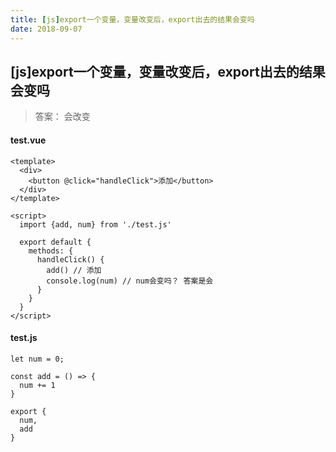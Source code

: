 ```yaml
---
title: [js]export一个变量，变量改变后，export出去的结果会变吗
date: 2018-09-07
---
```

## [js]export一个变量，变量改变后，export出去的结果会变吗
> 答案： 会改变

#### test.vue
```
<template>
  <div>
    <button @click="handleClick">添加</button>
  </div>
</template>

<script>
  import {add, num} from './test.js'

  export default {
    methods: {
      handleClick() {
        add() // 添加
        console.log(num) // num会变吗？ 答案是会
      }
    }
  }
</script>

```

#### test.js
```
let num = 0;

const add = () => {
  num += 1
}

export {
  num,
  add
}

```
  
